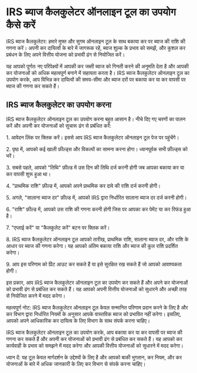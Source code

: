 IRS ब्याज कैलकुलेटर ऑनलाइन टूल का उपयोग कैसे करें
=================================================

IRS ब्याज कैलकुलेटर: हमारे मुफ्त और सुगम ऑनलाइन टूल के साथ बकाया कर पर ब्याज की राशि की गणना करें। अपनी कर दायित्वों के बारे में जागरूक रहें, ब्याज शुल्क के प्रभाव को समझें, और कुशल कर प्रबंधन के लिए अपने वित्तीय योजना को प्रभावी ढंग से नियोजित करें।

यह आपको पूर्णतः नए परिपेक्ष्यों में आपकी कर जब्ती ब्याज को गिनती करने की अनुमति देता है और आपकी कर योजनाओं को अधिक महत्वपूर्ण बनाने में सहायता करता है। IRS ब्याज कैलकुलेटर ऑनलाइन टूल का उपयोग करके, आप विभिन्न कर दायित्वों की समय-सीमा और ब्याज दरों पर बकाया कर या कर वापसी पर ब्याज की गणना कर सकते हैं।

IRS ब्याज कैलकुलेटर का उपयोग करना
---------------------------------

IRS ब्याज कैलकुलेटर ऑनलाइन टूल का उपयोग करना बहुत आसान है। नीचे दिए गए चरणों का पालन करें और अपनी कर योजनाओं को सुचारू ढंग से प्रबंधित करें:

1\. आवेदन लिंक पर क्लिक करें। इससे आप IRS ब्याज कैलकुलेटर ऑनलाइन टूल पेज पर पहुंचेंगे।

2\. पृष्ठ में, आपको कई खाली फ़ील्ड्स और विकल्पों का सामना करना होगा। ध्यानपूर्वक सभी फ़ील्ड्स को भरें।

3\. सबसे पहले, आपको "तिथि" फ़ील्ड में उस दिन की तिथि दर्ज करनी होगी जब आपका बकाया कर या कर वापसी शुरू हुआ था।

4\. "प्राथमिक राशि" फ़ील्ड में, आपको अपने प्राथमिक कर दावे की राशि दर्ज करनी होगी।

5\. अगले, "सालाना ब्याज दर" फ़ील्ड में, आपको IRS द्वारा निर्धारित सालाना ब्याज दर दर्ज करनी होगी।

6\. "राशि" फ़ील्ड में, आपको उस राशि की गणना करनी होगी जिस पर आपका कर पेमेंट या कर रिफंड हुआ है।

7\. "एप्लाई करें" या "कैलकुलेट करें" बटन पर क्लिक करें।

8\. IRS ब्याज कैलकुलेटर ऑनलाइन टूल आपको तारीख, प्राथमिक राशि, सालाना ब्याज दर, और राशि के आधार पर ब्याज की गणना करेगा। यह आपको अंतिम बकाया राशि और ब्याज की कुल राशि प्रदर्शित करेगा।

9\. आप इस परिणाम को प्रिंट आउट कर सकते हैं या इसे सुरक्षित रख सकते हैं जो आपको आवश्यकता होगी।

इस प्रकार, आप IRS ब्याज कैलकुलेटर ऑनलाइन टूल का उपयोग कर सकते हैं और अपने कर योजनाओं को प्रभावी ढंग से प्रबंधित कर सकते हैं। यह आपको अपनी वित्तीय योजनाओं को सुधारने और अच्छी तरह से नियोजित करने में मदद करेगा।

महत्वपूर्ण नोट: IRS ब्याज कैलकुलेटर ऑनलाइन टूल केवल सन्मानित परिणाम प्रदान करने के लिए है और कर विभाग द्वारा निर्धारित नियमों के अनुसार आपके वास्तविक ब्याज को प्रभावित नहीं करेगा। इसलिए, आपको अपने आधिकारिक कर दायित्व के लिए विभाग के साथ संपर्क करना चाहिए।

IRS ब्याज कैलकुलेटर ऑनलाइन टूल का उपयोग करके, आप बकाया कर या कर वापसी पर ब्याज की गणना कर सकते हैं और अपनी कर योजनाओं को प्रभावी ढंग से प्रबंधित कर सकते हैं। यह आपको कर कार्यवाही के प्रभाव को समझने में मदद करेगा और आपकी वित्तीय योजनाओं को सुधारने में मदद करेगा।

ध्यान दें: यह टूल केवल मार्गदर्शन के उद्देश्यों के लिए है और आपको बाकी भुगतान, कर नियम, और कर योजनाओं के बारे में अधिक जानकारी के लिए कर विभाग से संपर्क करना चाहिए।